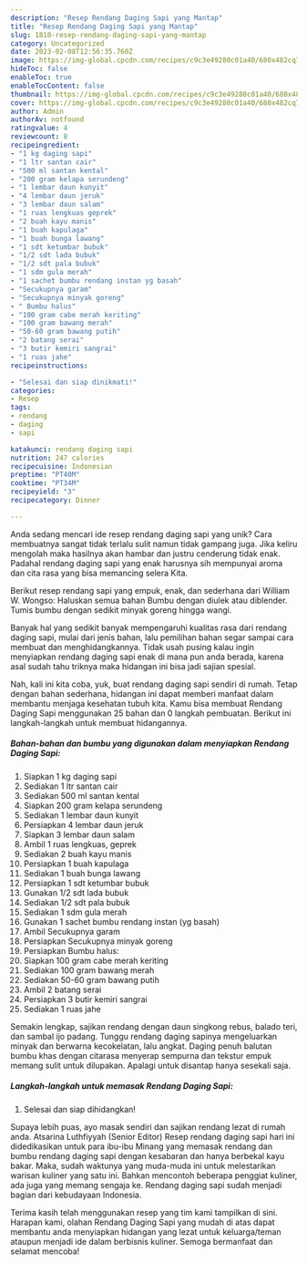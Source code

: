```yaml
---
description: "Resep Rendang Daging Sapi yang Mantap"
title: "Resep Rendang Daging Sapi yang Mantap"
slug: 1810-resep-rendang-daging-sapi-yang-mantap
category: Uncategorized
date: 2023-02-08T12:56:35.760Z
image: https://img-global.cpcdn.com/recipes/c9c3e49280c01a40/680x482cq70/rendang-daging-sapi-foto-resep-utama.jpg
hideToc: false
enableToc: true
enableTocContent: false
thumbnail: https://img-global.cpcdn.com/recipes/c9c3e49280c01a40/680x482cq70/rendang-daging-sapi-foto-resep-utama.jpg
cover: https://img-global.cpcdn.com/recipes/c9c3e49280c01a40/680x482cq70/rendang-daging-sapi-foto-resep-utama.jpg
author: Admin
authorAv: notfound
ratingvalue: 4
reviewcount: 8
recipeingredient:
- "1 kg daging sapi"
- "1 ltr santan cair"
- "500 ml santan kental"
- "200 gram kelapa serundeng"
- "1 lembar daun kunyit"
- "4 lembar daun jeruk"
- "3 lembar daun salam"
- "1 ruas lengkuas geprek"
- "2 buah kayu manis"
- "1 buah kapulaga"
- "1 buah bunga lawang"
- "1 sdt ketumbar bubuk"
- "1/2 sdt lada bubuk"
- "1/2 sdt pala bubuk"
- "1 sdm gula merah"
- "1 sachet bumbu rendang instan yg basah"
- "Secukupnya garam"
- "Secukupnya minyak goreng"
- " Bumbu halus"
- "100 gram cabe merah keriting"
- "100 gram bawang merah"
- "50-60 gram bawang putih"
- "2 batang serai"
- "3 butir kemiri sangrai"
- "1 ruas jahe"
recipeinstructions:

- "Selesai dan siap dinikmati!"
categories:
- Resep
tags:
- rendang
- daging
- sapi

katakunci: rendang daging sapi 
nutrition: 247 calories
recipecuisine: Indonesian
preptime: "PT40M"
cooktime: "PT34M"
recipeyield: "3"
recipecategory: Dinner

---
```





Anda sedang mencari ide resep rendang daging sapi yang unik? Cara membuatnya sangat tidak terlalu sulit namun tidak gampang juga. Jika keliru mengolah maka hasilnya akan hambar dan justru cenderung tidak enak. Padahal rendang daging sapi yang enak harusnya sih mempunyai aroma dan cita rasa yang bisa memancing selera Kita.





Berikut resep rendang sapi yang empuk, enak, dan sederhana dari William W. Wongso: Haluskan semua bahan Bumbu dengan diulek atau diblender. Tumis bumbu dengan sedikit minyak goreng hingga wangi.

Banyak hal yang sedikit banyak mempengaruhi kualitas rasa dari rendang daging sapi, mulai dari jenis bahan, lalu pemilihan bahan segar sampai cara membuat dan menghidangkannya. Tidak usah pusing kalau ingin menyiapkan rendang daging sapi enak di mana pun anda berada, karena asal sudah tahu triknya maka hidangan ini bisa jadi sajian spesial.






Nah, kali ini kita coba, yuk, buat rendang daging sapi sendiri di rumah. Tetap dengan bahan sederhana, hidangan ini dapat memberi manfaat dalam membantu menjaga kesehatan tubuh kita. Kamu bisa membuat Rendang Daging Sapi menggunakan 25 bahan dan 0 langkah pembuatan. Berikut ini langkah-langkah untuk membuat hidangannya.

<!--inarticleads1-->

##### Bahan-bahan dan bumbu yang digunakan dalam menyiapkan Rendang Daging Sapi:

1. Siapkan 1 kg daging sapi
1. Sediakan 1 ltr santan cair
1. Sediakan 500 ml santan kental
1. Siapkan 200 gram kelapa serundeng
1. Sediakan 1 lembar daun kunyit
1. Persiapkan 4 lembar daun jeruk
1. Siapkan 3 lembar daun salam
1. Ambil 1 ruas lengkuas, geprek
1. Sediakan 2 buah kayu manis
1. Persiapkan 1 buah kapulaga
1. Sediakan 1 buah bunga lawang
1. Persiapkan 1 sdt ketumbar bubuk
1. Gunakan 1/2 sdt lada bubuk
1. Sediakan 1/2 sdt pala bubuk
1. Sediakan 1 sdm gula merah
1. Gunakan 1 sachet bumbu rendang instan (yg basah)
1. Ambil Secukupnya garam
1. Persiapkan Secukupnya minyak goreng
1. Persiapkan  Bumbu halus:
1. Siapkan 100 gram cabe merah keriting
1. Sediakan 100 gram bawang merah
1. Sediakan 50-60 gram bawang putih
1. Ambil 2 batang serai
1. Persiapkan 3 butir kemiri sangrai
1. Sediakan 1 ruas jahe


Semakin lengkap, sajikan rendang dengan daun singkong rebus, balado teri, dan sambal ijo padang. Tunggu rendang daging sapinya mengeluarkan minyak dan berwarna kecokelatan, lalu angkat. Daging penuh balutan bumbu khas dengan citarasa menyerap sempurna dan tekstur empuk memang sulit untuk dilupakan. Apalagi untuk disantap hanya sesekali saja. 

<!--inarticleads2-->

##### Langkah-langkah untuk memasak Rendang Daging Sapi:


1. Selesai dan siap dihidangkan!

Supaya lebih puas, ayo masak sendiri dan sajikan rendang lezat di rumah anda. Atsarina Luthfiyyah (Senior Editor) Resep rendang daging sapi hari ini didedikasikan untuk para ibu-ibu Minang yang memasak rendang dan bumbu rendang daging sapi dengan kesabaran dan hanya berbekal kayu bakar. Maka, sudah waktunya yang muda-muda ini untuk melestarikan warisan kuliner yang satu ini. Bahkan mencontoh beberapa penggiat kuliner, ada juga yang memang sengaja ke. Rendang daging sapi sudah menjadi bagian dari kebudayaan Indonesia. 

Terima kasih telah menggunakan resep yang tim kami tampilkan di sini. Harapan kami, olahan Rendang Daging Sapi yang mudah di atas dapat membantu anda menyiapkan hidangan yang lezat untuk keluarga/teman ataupun menjadi ide dalam berbisnis kuliner. Semoga bermanfaat dan selamat mencoba!
